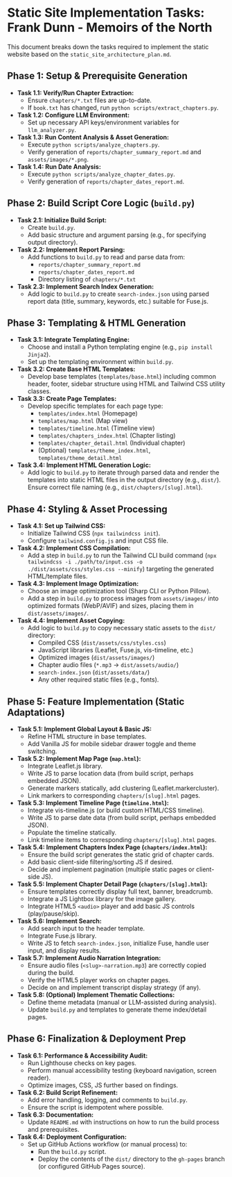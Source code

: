 # Static Site Implementation Tasks: Frank Dunn - Memoirs of the North

This document breaks down the tasks required to implement the static website based on the `static_site_architecture_plan.md`.

## Phase 1: Setup & Prerequisite Generation

*   **Task 1.1: Verify/Run Chapter Extraction:**
    *   Ensure `chapters/*.txt` files are up-to-date.
    *   If `book.txt` has changed, run `python scripts/extract_chapters.py`.
*   **Task 1.2: Configure LLM Environment:**
    *   Set up necessary API keys/environment variables for `llm_analyzer.py`.
*   **Task 1.3: Run Content Analysis & Asset Generation:**
    *   Execute `python scripts/analyze_chapters.py`.
    *   Verify generation of `reports/chapter_summary_report.md` and `assets/images/*.png`.
*   **Task 1.4: Run Date Analysis:**
    *   Execute `python scripts/analyze_chapter_dates.py`.
    *   Verify generation of `reports/chapter_dates_report.md`.

## Phase 2: Build Script Core Logic (`build.py`)

*   **Task 2.1: Initialize Build Script:**
    *   Create `build.py`.
    *   Add basic structure and argument parsing (e.g., for specifying output directory).
*   **Task 2.2: Implement Report Parsing:**
    *   Add functions to `build.py` to read and parse data from:
        *   `reports/chapter_summary_report.md`
        *   `reports/chapter_dates_report.md`
        *   Directory listing of `chapters/*.txt`
*   **Task 2.3: Implement Search Index Generation:**
    *   Add logic to `build.py` to create `search-index.json` using parsed report data (title, summary, keywords, etc.) suitable for Fuse.js.

## Phase 3: Templating & HTML Generation

*   **Task 3.1: Integrate Templating Engine:**
    *   Choose and install a Python templating engine (e.g., `pip install Jinja2`).
    *   Set up the templating environment within `build.py`.
*   **Task 3.2: Create Base HTML Templates:**
    *   Develop base templates (`templates/base.html`) including common header, footer, sidebar structure using HTML and Tailwind CSS utility classes.
*   **Task 3.3: Create Page Templates:**
    *   Develop specific templates for each page type:
        *   `templates/index.html` (Homepage)
        *   `templates/map.html` (Map view)
        *   `templates/timeline.html` (Timeline view)
        *   `templates/chapters_index.html` (Chapter listing)
        *   `templates/chapter_detail.html` (Individual chapter)
        *   (Optional) `templates/theme_index.html`, `templates/theme_detail.html`
*   **Task 3.4: Implement HTML Generation Logic:**
    *   Add logic to `build.py` to iterate through parsed data and render the templates into static HTML files in the output directory (e.g., `dist/`). Ensure correct file naming (e.g., `dist/chapters/[slug].html`).

## Phase 4: Styling & Asset Processing

*   **Task 4.1: Set up Tailwind CSS:**
    *   Initialize Tailwind CSS (`npx tailwindcss init`).
    *   Configure `tailwind.config.js` and input CSS file.
*   **Task 4.2: Implement CSS Compilation:**
    *   Add a step in `build.py` to run the Tailwind CLI build command (`npx tailwindcss -i ./path/to/input.css -o ./dist/assets/css/styles.css --minify`) targeting the generated HTML/template files.
*   **Task 4.3: Implement Image Optimization:**
    *   Choose an image optimization tool (Sharp CLI or Python Pillow).
    *   Add a step in `build.py` to process images from `assets/images/` into optimized formats (WebP/AVIF) and sizes, placing them in `dist/assets/images/`.
*   **Task 4.4: Implement Asset Copying:**
    *   Add logic to `build.py` to copy necessary static assets to the `dist/` directory:
        *   Compiled CSS (`dist/assets/css/styles.css`)
        *   JavaScript libraries (Leaflet, Fuse.js, vis-timeline, etc.)
        *   Optimized images (`dist/assets/images/`)
        *   Chapter audio files (`*.mp3` -> `dist/assets/audio/`)
        *   `search-index.json` (`dist/assets/data/`)
        *   Any other required static files (e.g., fonts).

## Phase 5: Feature Implementation (Static Adaptations)

*   **Task 5.1: Implement Global Layout & Basic JS:**
    *   Refine HTML structure in base templates.
    *   Add Vanilla JS for mobile sidebar drawer toggle and theme switching.
*   **Task 5.2: Implement Map Page (`map.html`):**
    *   Integrate Leaflet.js library.
    *   Write JS to parse location data (from build script, perhaps embedded JSON).
    *   Generate markers statically, add clustering (Leaflet.markercluster).
    *   Link markers to corresponding `chapters/[slug].html` pages.
*   **Task 5.3: Implement Timeline Page (`timeline.html`):**
    *   Integrate vis-timeline.js (or build custom HTML/CSS timeline).
    *   Write JS to parse date data (from build script, perhaps embedded JSON).
    *   Populate the timeline statically.
    *   Link timeline items to corresponding `chapters/[slug].html` pages.
*   **Task 5.4: Implement Chapters Index Page (`chapters/index.html`):**
    *   Ensure the build script generates the static grid of chapter cards.
    *   Add basic client-side filtering/sorting JS if desired.
    *   Decide and implement pagination (multiple static pages or client-side JS).
*   **Task 5.5: Implement Chapter Detail Page (`chapters/[slug].html`):**
    *   Ensure templates correctly display full text, banner, breadcrumb.
    *   Integrate a JS Lightbox library for the image gallery.
    *   Integrate HTML5 `<audio>` player and add basic JS controls (play/pause/skip).
*   **Task 5.6: Implement Search:**
    *   Add search input to the header template.
    *   Integrate Fuse.js library.
    *   Write JS to fetch `search-index.json`, initialize Fuse, handle user input, and display results.
*   **Task 5.7: Implement Audio Narration Integration:**
    *   Ensure audio files (`<slug>-narration.mp3`) are correctly copied during the build.
    *   Verify the HTML5 player works on chapter pages.
    *   Decide on and implement transcript display strategy (if any).
*   **Task 5.8: (Optional) Implement Thematic Collections:**
    *   Define theme metadata (manual or LLM-assisted during analysis).
    *   Update `build.py` and templates to generate theme index/detail pages.

## Phase 6: Finalization & Deployment Prep

*   **Task 6.1: Performance & Accessibility Audit:**
    *   Run Lighthouse checks on key pages.
    *   Perform manual accessibility testing (keyboard navigation, screen reader).
    *   Optimize images, CSS, JS further based on findings.
*   **Task 6.2: Build Script Refinement:**
    *   Add error handling, logging, and comments to `build.py`.
    *   Ensure the script is idempotent where possible.
*   **Task 6.3: Documentation:**
    *   Update `README.md` with instructions on how to run the build process and prerequisites.
*   **Task 6.4: Deployment Configuration:**
    *   Set up GitHub Actions workflow (or manual process) to:
        *   Run the `build.py` script.
        *   Deploy the contents of the `dist/` directory to the `gh-pages` branch (or configured GitHub Pages source).